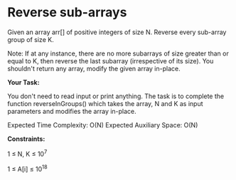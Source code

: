 # Reverse sub-arrays
Given an array arr[] of positive integers of size N. Reverse every sub-array group of size K.

Note: If at any instance, there are no more subarrays of size greater than or equal to K, then reverse the last subarray (irrespective of its size). You shouldn't return any array, modify the given array in-place.

**Your Task:**

You don't need to read input or print anything. The task is to complete the function reverseInGroups() which takes the array, N and K as input parameters and modifies the array in-place. 

Expected Time Complexity: O(N)
Expected Auxiliary Space: O(N)

**Constraints:**

1 ≤ N, K ≤ 10<sup>7</sup>

1 ≤ A[i] ≤ 10<sup>18</sup>